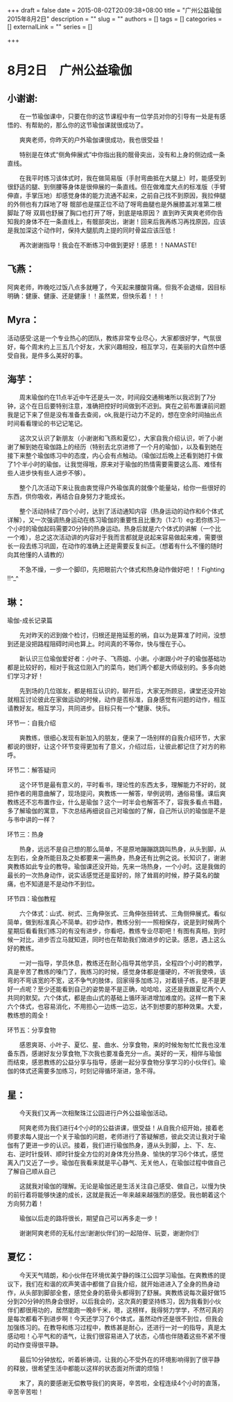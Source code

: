 +++
draft = false
date = 2015-08-02T20:09:38+08:00
title = "广州公益瑜伽 2015年8月2日"
description = ""
slug = ""
authors = []
tags = []
categories = []
externalLink = ""
series = []

+++

# **8月2日　广州公益瑜伽**



## **小谢谢:**

　　在一节瑜伽课中，只要在你的这节课程中有一位学员对你的引导有一处是有感悟的、有帮助的，那么你的这节瑜伽课就很成功了。

　　爽爽老师，你昨天的户外瑜伽课很成功，我也很受益！

　　特别是在体式“侧角伸展式”中你指出我的髋骨突出，没有和上身的侧边成一条直线。

　　在我平时练习该体式时，我在做简易版（手肘弯曲抵在大腿上）时，能感受到很舒适的腿、到侧腰等身体是很伸展的一条直线。但在做难度大点的标准版（手臂伸直，手掌压地）却感觉身体的能力流通不起来，之前自己找不到原因，我拉伸腿的外侧也有力踩地了呀 髋部也是摆正位不动了呀弯曲腿也是外展膝盖对准第二根脚趾了呀 双肩也舒展了胸口也打开了呀，到底是啥原因？ 直到昨天爽爽老师你告知我的身体不在一条直线上，有髋部突出，谢谢！回来后我再练习再找原因，应该是我加深这个动作时，保持大腿肌肉上提的同时骨盆应该压低！

　　再次谢谢指导！我会在不断练习中做到更好！感恩！！NAMASTE!
　　

## **飞燕：**

阿爽老师，昨晚吃过饭八点多就睡了，今天起来腰酸背痛。但我不会退缩，因目标明确：健康、健康、还是健康！！虽然累，但快乐着！！！


## **Myra：**

活动感受:这是一个专业热心的团队，教练非常专业尽心，大家都很好学，气氛很好，每个周末约上三五几个好友，大家兴趣相投，相互学习，在美丽的大自然中感受自我，是件多么美好的事。



## **海芋：**

　　周末瑜伽约在11点半近中午还是头一次，时间段交通稍堵所以我迟到了7分钟，这个在日后要特别注意，准确把控好时间做到不迟到。爽在之前布置课前问题我是记下来了但是没有准备去查阅，ok,我是行动力不足的，想在空余时间抽出点时间看看理论的书记记笔记。

　　这次又认识了新朋友（小谢谢和飞燕和夏忆），大家自我介绍认识，听了小谢谢了解到她在瑜伽路上的经历（特别去北京进修了一个月的瑜伽），以及看到她在接下来整个瑜伽练习中的态度，内心会有点触动。（瑜伽过后晚上还看到她打卡做了1个半小时的瑜伽，让我觉得哦，原来对于瑜伽的热情需要需要这么高、难怪有些人进步快有些人进步不够）。

　　整个几次活动下来让我由衷觉得户外瑜伽真的就像个能量站，给你一些很好的东西，供你吸收，再结合自身努力才能成长。

　　整个活动持续了四个小时，达到了活动通知内容（热身运动的动作和6个体式详解），又一次强调热身运动在练习瑜伽的重要性且比重为（1:2:1）eg:若你练习一个小时的瑜伽起码需要20分钟的热身运动。热身后就是六个体式的讲解（一个比一个难），总之这次活动讲的内容对于我而言都就是说起来容易做起来难，需要很长一段去练习巩固，在动作的准确上还是需要反复纠正。（想着有什么不懂的随时向其他懂的人请教的）

　　不急不燥，一步一个脚印，先把眼前六个体式和热身动作做好吧！！Fighting !!^_^
　　

## **琳：**

瑜伽-成长记录篇

　　先对昨天的迟到做个检讨，归根还是拖延惹的祸，自以为是算准了时间，没想到还是没把路程阻碍时间也算上。时间真的不等你，快与慢在于心。

　　新认识三位瑜伽爱好者：小叶子、飞燕姐、小谢。小谢跟小叶子的瑜伽基础功都是比较好的，相对于我这位刚入门的菜鸟，她们两个都是大师级别的。多多向她们学习才好！

　　先到场的几位珈友，都是相互认识的，聊开后，大家无所顾忌，课堂还没开始就相互讨论彼此在家做运动的时候，动作是否标准，自身感觉有问题的动作，相互请教好友。相互学习，共同进步。目标只有一个“健康、快乐。

环节一：自我介绍

　　爽教练，很细心发现有新加入的朋友，便来了一场别样的自我介绍环节，大家都说的很好，让这个环节变得更加有了意义，介绍过后，让彼此都记住了对方的称呼。

环节二：解答疑问

　　这个环节是最有意义的，平时看书，理论性的东西太多，理解能力不好的，就把作者的用意曲解了，现场提问，爽教练一一解答，举例说明，通俗易懂。课后爽教练还不忘布置作业，什么是瑜伽？这个一时半会也解答不了，容我多看点书籍，多了解瑜伽的寓意，下次总结再细说自己对瑜伽的了解，自己所认识的瑜伽是不是与书中讲的一样？

环节三：热身

　　热身，远远不是自己想的那么简单，不是原地蹦蹦跳跳叫热身，从头到脚，从左到右，全身所能目及之处都要来一遍热身，热身还有比例之说。长知识了，谢谢爽教练如此专业的教导。瑜伽课还没开始，先来一场热身，一个小时。这是我做的最长的一次热身动作，说实话感觉还是蛮好的，除了耸肩的时候，脖子莫名的酸痛，也不知道是不是动作不到位。

环节四：瑜伽教程

　　六个体式：山式、树式、三角伸张式、三角伸张扭转式、三角侧伸展式。看似简单，做到标准真心不简单。初步动作，教练分别一一照相保存，说是到时候两个星期后看看我们练习的有没有进步，你看吧，教练专业尽职吧！有图有真相，到时候一对比，进步否立马就知道，同时也在帮助我们做进步的记录。感恩，遇上这么好的教练。

　　一对一指导，学员休息，教练还在耐心指导其他学员，全程四个小时的教学，真是辛苦了教练的嗓门了，我练习的时候，感觉身体都是僵硬的，不听我使唤，该弯的不弯该宽的不宽，这不争气的肢体，回家得多加练习，对着镜子练，是不是更好一点呢？至少还能看到自己的姿势是不是正确，哈哈哈，这还是我跟夏忆两个人共同的默契。六个体式，都是由山式的基础上循环渐进增加难度的。这样一套下来六个体式，也容易消化，不用担心一边练一边忘，达不到想要的那种效果。大爱，教练想的周全！

环节五：分享食物

　　感恩爽哥、小叶子、夏忆、星、曲水、分享食物，来的时候匆匆忙忙我也没准备东西，感谢好友分享食物,下次我也要准备充分一点。美好的一天，相伴与瑜伽而结束，感恩教练的公益分享与指导，感谢一起分享食物分享学习的小伙伴们。瑜伽的体式还需要多加练习，时刻记得循环渐进，急不得。
　　

## **星：**

　　今天我们又再一次相聚珠江公园进行户外公益瑜伽活动。

　　阿爽老师为我们进行4个小时的公益讲课，很受益！从自我介绍开始，接着老师要求每人提出一个关于瑜伽的问题，老师进行了答疑解惑，彼此交流让我对于瑜伽有了更进一步的认识。接着，我们进行瑜伽热身，遵从头到脚，上、下、左、右、逆时针旋转、顺时针旋全方位的对身体充分热身、愉快的学习6个体式，感觉离入门又近了一步。瑜伽在我看来就是平心静气、无关他人，在瑜伽过程中做自己了解自己顺从自己



　　这就我对瑜伽的理解。无论是瑜伽还是生活关注自己感受、做自己，以慢为快的前行着将能够快速的成长，这就是我近一年来越来越强烈的感受。我也朝着这个方向努力着！

　　瑜伽以后走的路将很长，期望自己可以再多走一步！

　　谢谢阿爽老师的无私付出!谢谢伙伴们的一起陪伴、玩耍，谢谢你们!
　　

## **夏忆：**

　　今天天气晴朗，和小伙伴在环境优美宁静的珠江公园学习瑜伽。在爽教练的提议下，我们在和谐的欢声笑语中都做了自我介绍，就开始进进入了全身的热身动作，从头部到脚部全套，感觉全身的筋骨头都得到了舒展。爽教练说每次最好做15分到20分钟的热身会很好，以后我会的，这次真的要坚持练习，因为我看到小伙伴们都很用功的，居然能跑一晚8千米，嗯，这榜样，我得努力学学，不然可真的是每次都看不到进步啊！今天还学习了6个体式，虽然动作还是很不到位，但我会加强练习的。在教导和练习过程中，教练甚是耐心，还进行一对一的指导，真是太感动啦！心平气和的语气，让我们很容易进入了状态，心情也伴随着这些不紧不慢的动作变得很平静。

　　最后10分钟放松，听着祈祷词，让我的心不受外在的环境影响得到了很平静的释放，很希望生活中都能以这样的状态面对所谓的烦恼！

　　末了，真的要感谢无偿教导我们的爽哥，辛苦啦，全程连续4个小时的直落，辛苦辛苦啦！